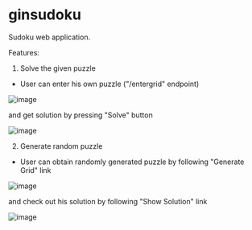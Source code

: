 # ginsudoku
Sudoku web application.

Features:

1) Solve the given puzzle 

* User can enter his own puzzle ("/entergrid" endpoint) 

![image](https://user-images.githubusercontent.com/111375726/224044271-1115c5ea-2c6a-4dff-96ca-0f175c364f1e.png) 

and get solution by pressing "Solve" button

![image](https://user-images.githubusercontent.com/111375726/224044886-5787f276-08f4-4ef1-9be1-3ac0cfaced8e.png)


2) Generate random puzzle 

* User can obtain randomly generated puzzle by following "Generate Grid" link 

![image](https://user-images.githubusercontent.com/111375726/224045765-46adc287-60a0-4da5-be08-bdabaed60d77.png)

and check out his solution by following "Show Solution" link

![image](https://user-images.githubusercontent.com/111375726/224046061-b6354666-e797-44ab-a28e-8fc5f6e761d2.png)
